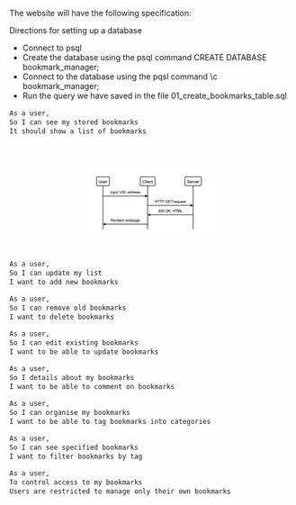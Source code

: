 The website will have the following specification:

Directions for setting up a database

- Connect to psql
- Create the database using the psql command CREATE DATABASE bookmark_manager;
- Connect to the database using the pqsl command \c bookmark_manager;
- Run the query we have saved in the file 01_create_bookmarks_table.sql

```
As a user,
So I can see my stored bookmarks
It should show a list of bookmarks
```

</p>
<br>
<p align="center">
<img src="images/user_story_1.png" width="50%">
<br><br>
</p>

```
As a user,
So I can update my list
I want to add new bookmarks
```

```
As a user,
So I can remove old bookmarks
I want to delete bookmarks
```

```
As a user,
So I can edit existing bookmarks
I want to be able to update bookmarks
```

```
As a user,
So I details about my bookmarks
I want to be able to comment on bookmarks
```

```
As a user,
So I can organise my bookmarks
I want to be able to tag bookmarks into categories
```

```
As a user,
So I can see specified bookmarks
I want to filter bookmarks by tag
```

```
As a user,
To control access to my bookmarks
Users are restricted to manage only their own bookmarks
```
